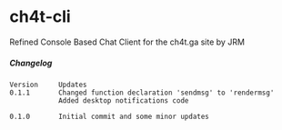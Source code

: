 # ch4t-cli
Refined Console Based Chat Client for the ch4t.ga site by JRM

##### Changelog
```
Version     Updates
0.1.1       Changed function declaration 'sendmsg' to 'rendermsg'
            Added desktop notifications code

0.1.0       Initial commit and some minor updates
```
